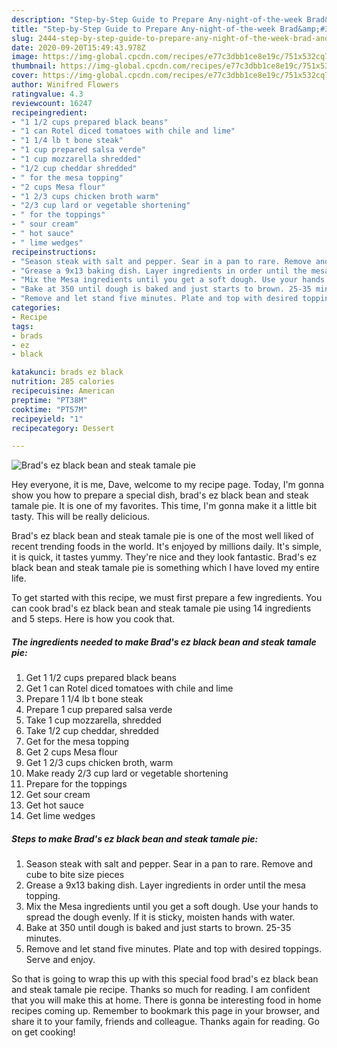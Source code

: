 ```yaml
---
description: "Step-by-Step Guide to Prepare Any-night-of-the-week Brad&amp;#39;s ez black bean and steak tamale pie"
title: "Step-by-Step Guide to Prepare Any-night-of-the-week Brad&amp;#39;s ez black bean and steak tamale pie"
slug: 2444-step-by-step-guide-to-prepare-any-night-of-the-week-brad-and-39-s-ez-black-bean-and-steak-tamale-pie
date: 2020-09-20T15:49:43.978Z
image: https://img-global.cpcdn.com/recipes/e77c3dbb1ce8e19c/751x532cq70/brads-ez-black-bean-and-steak-tamale-pie-recipe-main-photo.jpg
thumbnail: https://img-global.cpcdn.com/recipes/e77c3dbb1ce8e19c/751x532cq70/brads-ez-black-bean-and-steak-tamale-pie-recipe-main-photo.jpg
cover: https://img-global.cpcdn.com/recipes/e77c3dbb1ce8e19c/751x532cq70/brads-ez-black-bean-and-steak-tamale-pie-recipe-main-photo.jpg
author: Winifred Flowers
ratingvalue: 4.3
reviewcount: 16247
recipeingredient:
- "1 1/2 cups prepared black beans"
- "1 can Rotel diced tomatoes with chile and lime"
- "1 1/4 lb t bone steak"
- "1 cup prepared salsa verde"
- "1 cup mozzarella shredded"
- "1/2 cup cheddar shredded"
- " for the mesa topping"
- "2 cups Mesa flour"
- "1 2/3 cups chicken broth warm"
- "2/3 cup lard or vegetable shortening"
- " for the toppings"
- " sour cream"
- " hot sauce"
- " lime wedges"
recipeinstructions:
- "Season steak with salt and pepper. Sear in a pan to rare. Remove and cube to bite size pieces"
- "Grease a 9x13 baking dish. Layer ingredients in order until the mesa topping."
- "Mix the Mesa ingredients until you get a soft dough. Use your hands to spread the dough evenly. If it is sticky, moisten hands with water."
- "Bake at 350 until dough is baked and just starts to brown. 25-35 minutes."
- "Remove and let stand five minutes. Plate and top with desired toppings. Serve and enjoy."
categories:
- Recipe
tags:
- brads
- ez
- black

katakunci: brads ez black 
nutrition: 285 calories
recipecuisine: American
preptime: "PT38M"
cooktime: "PT57M"
recipeyield: "1"
recipecategory: Dessert

---
```



![Brad&#39;s ez black bean and steak tamale pie](https://img-global.cpcdn.com/recipes/e77c3dbb1ce8e19c/751x532cq70/brads-ez-black-bean-and-steak-tamale-pie-recipe-main-photo.jpg)

Hey everyone, it is me, Dave, welcome to my recipe page. Today, I'm gonna show you how to prepare a special dish, brad&#39;s ez black bean and steak tamale pie. It is one of my favorites. This time, I'm gonna make it a little bit tasty. This will be really delicious.

Brad&#39;s ez black bean and steak tamale pie is one of the most well liked of recent trending foods in the world. It's enjoyed by millions daily. It's simple, it is quick, it tastes yummy. They're nice and they look fantastic. Brad&#39;s ez black bean and steak tamale pie is something which I have loved my entire life.




To get started with this recipe, we must first prepare a few ingredients. You can cook brad&#39;s ez black bean and steak tamale pie using 14 ingredients and 5 steps. Here is how you cook that.

<!--inarticleads1-->

##### The ingredients needed to make Brad&#39;s ez black bean and steak tamale pie:

1. Get 1 1/2 cups prepared black beans
1. Get 1 can Rotel diced tomatoes with chile and lime
1. Prepare 1 1/4 lb t bone steak
1. Prepare 1 cup prepared salsa verde
1. Take 1 cup mozzarella, shredded
1. Take 1/2 cup cheddar, shredded
1. Get  for the mesa topping
1. Get 2 cups Mesa flour
1. Get 1 2/3 cups chicken broth, warm
1. Make ready 2/3 cup lard or vegetable shortening
1. Prepare  for the toppings
1. Get  sour cream
1. Get  hot sauce
1. Get  lime wedges




<!--inarticleads2-->

##### Steps to make Brad&#39;s ez black bean and steak tamale pie:

1. Season steak with salt and pepper. Sear in a pan to rare. Remove and cube to bite size pieces
1. Grease a 9x13 baking dish. Layer ingredients in order until the mesa topping.
1. Mix the Mesa ingredients until you get a soft dough. Use your hands to spread the dough evenly. If it is sticky, moisten hands with water.
1. Bake at 350 until dough is baked and just starts to brown. 25-35 minutes.
1. Remove and let stand five minutes. Plate and top with desired toppings. Serve and enjoy.




So that is going to wrap this up with this special food brad&#39;s ez black bean and steak tamale pie recipe. Thanks so much for reading. I am confident that you will make this at home. There is gonna be interesting food in home recipes coming up. Remember to bookmark this page in your browser, and share it to your family, friends and colleague. Thanks again for reading. Go on get cooking!
